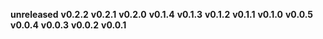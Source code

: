 **unreleased**
**v0.2.2**
**v0.2.1**
**v0.2.0**
**v0.1.4**
**v0.1.3**
**v0.1.2**
**v0.1.1**
**v0.1.0**
**v0.0.5**
**v0.0.4**
**v0.0.3**
**v0.0.2**
**v0.0.1**
